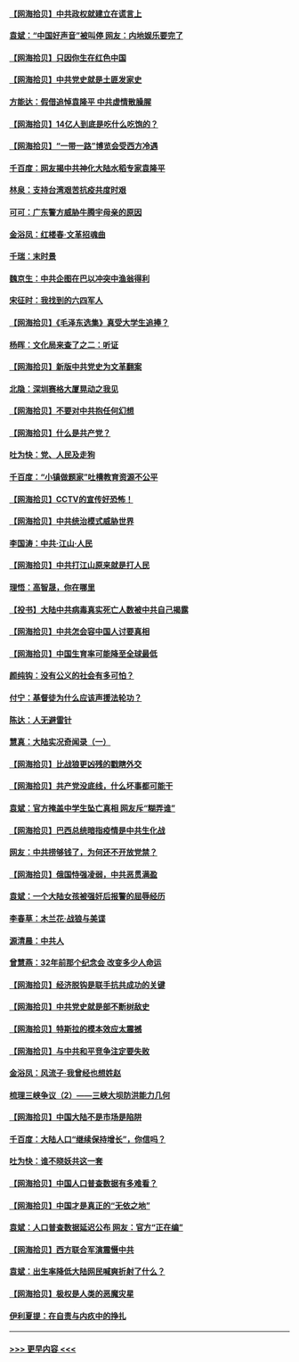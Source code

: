 #### [【网海拾贝】中共政权就建立在谎言上](../pages/nsc993/n12981880.md?t=05281752) 
#### [袁斌：“中国好声音”被叫停 网友：内地娱乐要完了](../pages/nsc993/n12981826.md?t=05281752) 
#### [【网海拾贝】只因你生在红色中国](../pages/nsc993/n12979096.md?t=05281752) 
#### [【网海拾贝】中共党史就是土匪发家史](../pages/nsc993/n12976478.md?t=05281752) 
#### [方能达：假借追悼袁隆平 中共虚情散臊腥](../pages/nsc993/n12976396.md?t=05281752) 
#### [【网海拾贝】14亿人到底是吃什么吃饱的？](../pages/nsc993/n12974125.md?t=05281752) 
#### [【网海拾贝】“一带一路”博览会受西方冷遇](../pages/nsc993/n12971787.md?t=05281752) 
#### [千百度：网友揭中共神化大陆水稻专家袁隆平](../pages/nsc993/n12971733.md?t=05281752) 
#### [林泉：支持台湾艰苦抗疫共度时艰](../pages/nsc993/n12971350.md?t=05281752) 
#### [可可：广东警方威胁牛腾宇母亲的原因](../pages/nsc993/n12971100.md?t=05281752) 
#### [金浴凤：红楼春·文革招魂曲](../pages/nsc993/n12970354.md?t=05281752) 
#### [千瑞：末时景](../pages/nsc993/n12970337.md?t=05281752) 
#### [魏京生：中共企图在巴以冲突中渔翁得利](../pages/nsc993/n12970286.md?t=05281752) 
#### [宋征时：我找到的六四军人](../pages/nsc993/n12970213.md?t=05281752) 
#### [【网海拾贝】《毛泽东选集》真受大学生追捧？](../pages/nsc993/n12968779.md?t=05281752) 
#### [杨晖：文化局来查了之二：听证](../pages/nsc993/n12966528.md?t=05281752) 
#### [【网海拾贝】新版中共党史为文革翻案](../pages/nsc993/n12967526.md?t=05281752) 
#### [北隐：深圳赛格大厦晃动之我见](../pages/nsc993/n12967393.md?t=05281752) 
#### [【网海拾贝】不要对中共抱任何幻想](../pages/nsc993/n12965222.md?t=05281752) 
#### [【网海拾贝】什么是共产党？](../pages/nsc993/n12962781.md?t=05281752) 
#### [吐为快：党、人民及走狗](../pages/nsc993/n12962747.md?t=05281752) 
#### [千百度：“小镇做题家”吐槽教育资源不公平](../pages/nsc993/n12962705.md?t=05281752) 
#### [【网海拾贝】CCTV的宣传好恐怖！](../pages/nsc993/n12959984.md?t=05281752) 
#### [【网海拾贝】中共统治模式威胁世界](../pages/nsc993/n12957622.md?t=05281752) 
#### [李国涛：中共‧江山‧人民](../pages/nsc993/n12957502.md?t=05281752) 
#### [【网海拾贝】中共打江山原来就是打人民](../pages/nsc993/n12954345.md?t=05281752) 
#### [理悟：高智晟，你在哪里](../pages/nsc993/n12953115.md?t=05281752) 
#### [【投书】大陆中共病毒真实死亡人数被中共自己揭露](../pages/nsc993/n12953050.md?t=05281752) 
#### [【网海拾贝】中共怎会容中国人讨要真相](../pages/nsc993/n12952161.md?t=05281752) 
#### [【网海拾贝】中国生育率可能降至全球最低](../pages/nsc993/n12948793.md?t=05281752) 
#### [颜纯钩：没有公义的社会有多可怕？](../pages/nsc993/n12947626.md?t=05281752) 
#### [付宁：基督徒为什么应该声援法轮功？](../pages/nsc993/n12947233.md?t=05281752) 
#### [陈达：人无避雷针](../pages/nsc993/n12947098.md?t=05281752) 
#### [慧真：大陆实况奇闻录（一）](../pages/nsc993/n12945811.md?t=05281752) 
#### [【网海拾贝】比战狼更凶残的戳瞎外交](../pages/nsc993/n12945717.md?t=05281752) 
#### [【网海拾贝】共产党没底线，什么坏事都可能干](../pages/nsc993/n12942090.md?t=05281752) 
#### [袁斌：官方掩盖中学生坠亡真相 网友斥“糊弄谁”](../pages/nsc993/n12942029.md?t=05281752) 
#### [【网海拾贝】巴西总统暗指疫情是中共生化战](../pages/nsc993/n12938999.md?t=05281752) 
#### [网友：中共捞够钱了，为何还不开放党禁？](../pages/nsc993/n12938952.md?t=05281752) 
#### [【网海拾贝】俄国恃强凌弱，中共恶贯满盈](../pages/nsc993/n12936626.md?t=05281752) 
#### [袁斌：一个大陆女孩被强奸后报警的屈辱经历](../pages/nsc993/n12936547.md?t=05281752) 
#### [李春草：木兰花·战狼与美谍](../pages/nsc993/n12935995.md?t=05281752) 
#### [源清晨：中共人](../pages/nsc993/n12935589.md?t=05281752) 
#### [曾慧燕：32年前那个纪念会 改变多少人命运](../pages/nsc993/n12934233.md?t=05281752) 
#### [【网海拾贝】经济脱钩是联手抗共成功的关键](../pages/nsc993/n12934176.md?t=05281752) 
#### [【网海拾贝】中共党史就是部不断树敌史](../pages/nsc993/n12932844.md?t=05281752) 
#### [【网海拾贝】特斯拉的模本效应太震撼](../pages/nsc993/n12925626.md?t=05281752) 
#### [【网海拾贝】与中共和平竞争注定要失败](../pages/nsc993/n12923326.md?t=05281752) 
#### [金浴凤：风流子‧我曾经也想姓赵](../pages/nsc993/n12920911.md?t=05281752) 
#### [梳理三峡争议（2）——三峡大坝防洪能力几何](../pages/nsc993/n12920173.md?t=05281752) 
#### [【网海拾贝】中国大陆不是市场是陷阱](../pages/nsc993/n12920143.md?t=05281752) 
#### [千百度：大陆人口“继续保持增长”，你信吗？](../pages/nsc993/n12918946.md?t=05281752) 
#### [吐为快：谁不晓妖共这一套](../pages/nsc993/n12918941.md?t=05281752) 
#### [【网海拾贝】中国人口普查数据有多难看？](../pages/nsc993/n12917822.md?t=05281752) 
#### [【网海拾贝】中国才是真正的“无依之地”](../pages/nsc993/n12915845.md?t=05281752) 
#### [袁斌：人口普查数据延迟公布 网友：官方“正在编”](../pages/nsc993/n12915748.md?t=05281752) 
#### [【网海拾贝】西方联合军演震慑中共](../pages/nsc993/n12913466.md?t=05281752) 
#### [袁斌：出生率降低大陆网民喊爽折射了什么？](../pages/nsc993/n12913365.md?t=05281752) 
#### [【网海拾贝】极权是人类的恶魔灾星](../pages/nsc993/n12910697.md?t=05281752) 
#### [伊利夏提：在自责与内疚中的挣扎](../pages/nsc993/n12910493.md?t=05281752) 

----
#### [ >>> 更早内容 <<< ](../indexes/nsc993-earlier.md)

